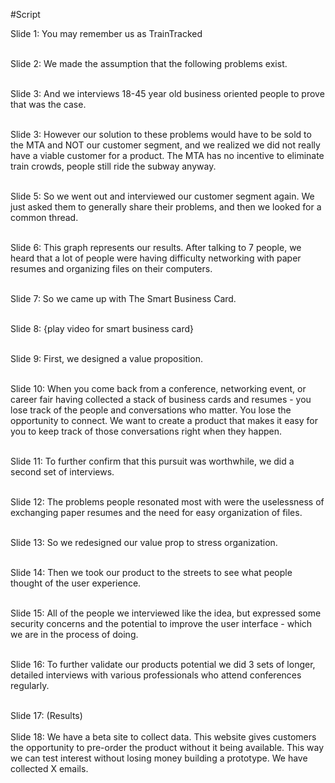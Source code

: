 #Script

<html>
<body>
<p>Slide 1: You may remember us as TrainTracked <br><br>

Slide 2: We made the assumption that the following problems exist. <br><br>

Slide 3: And we interviews 18-45 year old business oriented people to prove that was the case. <br><br>

Slide 3: However our solution to these problems would have to be sold to the MTA and NOT our customer segment, and we realized we did not really have a viable customer for a product. The MTA has no incentive to eliminate train crowds, people still ride the subway anyway.<br><br>

Slide 5: So we went out and interviewed our customer segment again. We just asked them to generally share their problems, and then we looked for a common thread.<br><br>

Slide 6: This graph represents our results. After talking to 7 people, we heard that a lot of people were having difficulty networking with paper resumes and organizing files on their computers.<br><br>

Slide 7: So we came up with The Smart Business Card. <br><br>

Slide 8: {play video for smart business card} <br><br>

Slide 9: First, we designed a value proposition. <br><br>

Slide 10: When you come back from a conference, networking event, or career fair having collected a stack of business cards and resumes - you lose track of the people and conversations who matter. You lose the opportunity to connect. We want to create a product that makes it easy for you to keep track of those conversations right when they happen.<br><br>

Slide 11: To further confirm that this pursuit was worthwhile, we did a second set of interviews.<br><br>

Slide 12: The problems people resonated most with were the uselessness of exchanging paper resumes and the need for easy organization of files. <br><br>

Slide 13: So we redesigned our value prop to stress organization.<br><br>

Slide 14: Then we took our product to the streets to see what people thought of the user experience.<br><br>

Slide 15: All of the people we interviewed like the idea, but expressed some security concerns and the potential to improve the user interface - which we are in the process of doing. <br><br>

Slide 16: To further validate our products potential we did 3 sets of longer, detailed interviews with various professionals who attend conferences regularly. <br><br>

Slide 17: (Results) <br><br>
Slide 18: We have a beta site to collect data. This website gives customers the opportunity to pre-order the product without it being available. This way we can test interest without losing money building a prototype. We have collected X emails. 
</p>
</body>
</html>
